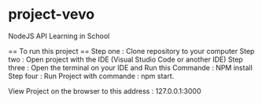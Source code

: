 # project-vevo


NodeJS API Learning in School

== To run this project ==
Step one : Clone repository to your computer
Step two : Open project with the IDE (Visual Studio Code or another IDE)
Step three : Open the terminal on your IDE and Run this Commande : NPM install
Step four : Run Project with commande : npm start.


View Project on the browser to this address : 127.0.0.1:3000
